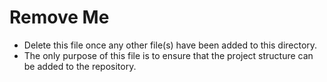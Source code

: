 # Remove Me

- Delete this file once any other file(s) have been added to this directory.
- The only purpose of this file is to ensure that the project structure can be added to the repository.
